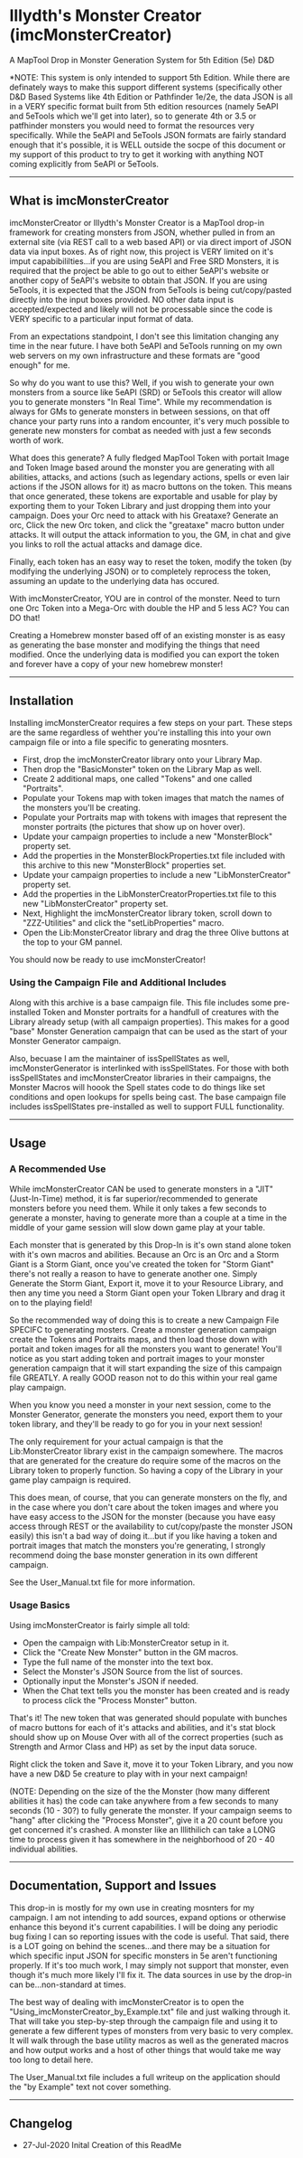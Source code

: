 # Illydth's Monster Creator (imcMonsterCreator)
A MapTool Drop in Monster Generation System for 5th Edition (5e) D&D

*NOTE: This system is only intended to support 5th Edition.  While there are definately ways to make this support different
systems (specifically other D&D Based Systems like 4th Edition or Pathfinder 1e/2e, the data JSON is all in a VERY specific
format built from 5th edition resources (namely 5eAPI and 5eTools which we'll get into later), so to generate 4th or 3.5 or
patfhinder monsters you would need to format the resources very specifically.  While the 5eAPI and 5eTools JSON formats are 
fairly standard enough that it's possible, it is WELL outside the socpe of this document or my support of this product to 
try to get it working with anything NOT coming explicitly from 5eAPI or 5eTools.

----
## What is imcMonsterCreator
imcMonsterCreator or Illydth's Monster Creator is a MapTool drop-in framework for creating monsters from JSON, whether pulled
in from an external site (via REST call to a web based API) or via direct import of JSON data via input boxes.  As of right
now, this project is VERY limited on it's imput capabibililties...if you are using 5eAPI and Free SRD Monsters, it is required
that the project be able to go out to either 5eAPI's website or another copy of 5eAPI's website to obtain that JSON.  If you 
are using 5eTools, it is expected that the JSON from 5eTools is being cut/copy/pasted directly into the input boxes provided.
NO other data input is accepted/expected and likely will not be processable since the code is VERY specific to a particular
input format of data.

From an expectations standpoint, I don't see this limitation changing any time in the near future.  I have both 5eAPI and
5eTools running on my own web servers on my own infrastructure and these formats are "good enough" for me.

So why do you want to use this?  Well, if you wish to generate your own monsters from a source like 5eAPI (SRD) or 5eTools
this creator will allow you to generate monsters "In Real Time".  While my recommendation is always for GMs to generate
monsters in between sessions, on that off chance your party runs into a random encounter, it's very much possible to
generate new monsters for combat as needed with just a few seconds worth of work.

What does this generate?  A fully fledged MapTool Token with portait Image and Token Image based around the monster you are 
generating with all abilities, attacks, and actions (such as legendary actions, spells or even lair actions if the JSON allows
for it) as macro buttons on the token.  This means that once generated, these tokens are exportable and usable for play
by exporting them to your Token Library and just dropping them into your campaign.  Does your Orc need to attack with his
Greataxe?  Generate an orc, Click the new Orc token, and click the "greataxe" macro button under attacks.  It will output the
attack information to you, the GM, in chat and give you links to roll the actual attacks and damage dice.

Finally, each token has an easy way to reset the token, modify the token (by modifying the underlying JSON) or to completely
reprocess the token, assuming an update to the underlying data has occured.

With imcMonsterCreator, YOU are in control of the monster.  Need to turn one Orc Token into a Mega-Orc with double the HP and
5 less AC?  You can DO that!

Creating a Homebrew monster based off of an existing monster is as easy as generating the base monster and modifying the things
that need modified.  Once the underlying data is modified you can export the token and forever have a copy of your new homebrew
monster!

----
## Installation
Installing imcMonsterCreator requires a few steps on your part.  These steps are the same regardless of wehther you're installing
this into your own campaign file or into a file specific to generating mosnters.

* First, drop the imcMonsterCreator library onto your Library Map.
* Then drop the "BasicMonster" token on the Library Map as well.
* Create 2 additional maps, one called "Tokens" and one called "Portraits".
* Populate your Tokens map with token images that match the names of the monsters you'll be creating.
* Populate your Portraits map with tokens with images that represent the monster portraits (the pictures that show up on hover over).
* Update your campaign properties to include a new "MonsterBlock" property set.
* Add the properties in the MonsterBlockProperties.txt file included with this archive to this new "MonsterBlock" properties set.
* Update your campaign properties to include a new "LibMonsterCreator" property set.
* Add the properties in the LibMonsterCreatorProperties.txt file to this new "LibMonsterCreator" property set.
* Next, Highlight the imcMonsterCreator library token, scroll down to "ZZZ-Utilities" and click the "setLibProperties" macro.
* Open the Lib:MonsterCreator library and drag the three Olive buttons at the top to your GM pannel.

You should now be ready to use imcMonsterCreator!

### Using the Campaign File and Additional Includes
Along with this archive is a base campaign file.  This file includes some pre-installed Token and Monster portraits for a handfull
of creatures with the Library already setup (with all campaign properties).  This makes for a good "base" Monster Generation
campaign that can be used as the start of your Monster Generator campaign.

Also, becuase I am the maintainer of issSpellStates as well, imcMonsterGenerator is interlinked with issSpellStates.  For those
with both issSpellStates and imcMonsterCreator libraries in their campaigns, the Monster Macros will hoook the Spell states 
code to do things like set conditions and open lookups for spells being cast.  The base campaign file includes issSpellStates
pre-installed as well to support FULL functionality.

----
## Usage

### A Recommended Use
While imcMonsterCreator CAN be used to generate monsters in a "JIT" (Just-In-Time) method, it is far superior/recommended to generate
monsters before you need them.  While it only takes a few seconds to generate a monster, having to generate more than a couple at a time
in the middle of your game session will slow down game play at your table.

Each monster that is generated by this Drop-In is it's own stand alone token with it's own macros and abilities.  Because an Orc is an 
Orc and a Storm Giant is a Storm Giant, once you've created the token for "Storm Giant" there's not really a reason to have to generate 
another one.  Simply Generate the Storm Giant, Export it, move it to your Resource Library, and then any time you need a Storm Giant 
open your Token LIbrary and drag it on to the playing field!

So the recommended way of doing this is to create a new Campaign File SPECIFC to generating mosters.  Create a monster generation 
campaign create the Tokens and Portraits maps, and then load those down with portait and token images for all the monsters you want
to generate!  You'll notice as you start adding token and portrait images to your monster generation campaign that it will start 
expanding the size of this campaign file GREATLY.  A really GOOD reason not to do this within your real game play campaign.

When you know you need a monster in your next session, come to the Monster Generator, generate the monsters you need, export them
to your token library, and they'll be ready to go for you in your next session!

The only requirement for your actual campaign is that the Lib:MonsterCreator library exist in the campaign somewhere.  The macros that
are generated for the creature do require some of the macros on the Library token to properly function.  So having a copy of the Library
in your game play campaign is required. 

This does mean, of course, that you can generate monsters on the fly, and in the case where you don't care about the token images and
where you have easy access to the JSON for the monster (because you have easy access through REST or the availability to cut/copy/paste
the monster JSON easily) this isn't a bad way of doing it...but if you like having a token and portrait images that match the monsters
you're generating, I strongly recommend doing the base monster generation in its own different campaign.

See the User_Manual.txt file for more information.

### Usage Basics

Using imcMonsterCreator is fairly simple all told:
* Open the campaign with Lib:MonsterCreator setup in it.
* Click the "Create New Monster" button in the GM macros.
* Type the full name of the monster into the text box.
* Select the Monster's JSON Source from the list of sources.
* Optionally input the Monster's JSON if needed.
* When the Chat text tells you the monster has been created and is ready to process click the "Process Monster" button.

That's it!  The new token that was generated should populate with bunches of macro buttons for each of it's attacks and abilities, and
it's stat block should show up on Mouse Over with all of the correct properties (such as Strength and Armor Class and HP) as set by
the input data soruce.

Right click the token and Save it, move it to your Token Library, and you now have a new D&D 5e creature to play with in your next
campaign!

(NOTE: Depending on the size of the the Monster (how many different abilities it has) the code can take anywhere from a few seconds to
many seconds (10 - 30?) to fully generate the monster.  If your campaign seems to "hang" after clicking the "Process Monster", give it 
a 20 count before you get concerned it's crashed.  A monster like an Illithilich can take a LONG time to process given it has somewhere
in the neighborhood of 20 - 40 individual abilities.

----
## Documentation, Support and Issues

This drop-in is mostly for my own use in creating mosnters for my campaign.  I am not intending to add sources, expand options or
otherwise enhance this beyond it's current capabilities.  I will be doing any periodic bug fixing I can so reporting issues with 
the code is useful.  That said, there is a LOT going on behind the scenes...and there may be a situation for which specific input JSON
for specific monsters in 5e aren't functioning properly.  If it's too much work, I may simply not support that monster, even though
it's much more likely I'll fix it.  The data sources in use by the drop-in can be...non-standard at times.

The best way of dealing with imcMonsterCreator is to open the "Using_imcMonsterCreator_by_Example.txt" file and just walking through it.
That will take you step-by-step through the campaign file and using it to generate a few different types of monsters from very basic to 
very complex.  It will walk through the base utility macros as well as the generated macros and how output works and a host of other
things that would take me way too long to detail here.

The User_Manual.txt file includes a full writeup on the application should the "by Example" text not cover something.

----
## Changelog
* 27-Jul-2020 Inital Creation of this ReadMe